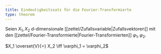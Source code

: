```yaml
---
title: Eindeutigkeitssatz für die Fourier-Transformierte
type: theorem
---
```


Seien $X_1, X_2$ $d$-dimensionale [[zettel/Zufallsvariable|Zufallsvektoren]] mit den [[zettel/Fourier-Transformierte|Fourier-Transformierten]] $\varphi_1, \varphi_2$.

$X_1 \overset{V}{=} X_2 \iff \varphi_1 = \varphi_2$